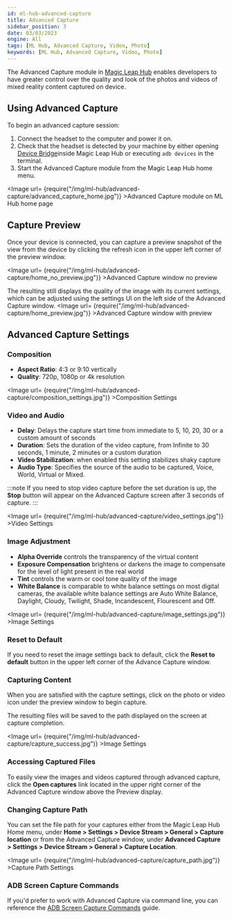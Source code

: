 ```yaml
---
id: ml-hub-advanced-capture
title: Advanced Capture
sidebar_position: 3
date: 03/03/2023
engine: All
tags: [ML Hub, Advanced Capture, Video, Photo]
keywords: [ML Hub, Advanced Capture, Video, Photo]
---
```


The Advanced Capture module in [Magic Leap Hub](/versioned_docs/version-14-Jun-2023/versioned_docs/version-14-Jun-2023/guides/developer-tools/ml-hub/magic-leap-hub) enables developers to have greater control over the quality and look of the photos and videos of mixed reality content captured on device.

## Using Advanced Capture

To begin an advanced capture session:

1. Connect the headset to the computer and power it on.
2. Check that the headset is detected by your machine by either opening [Device Bridge](/versioned_docs/version-14-Jun-2023/versioned_docs/version-14-Jun-2023/guides/developer-tools/ml-hub/ml-hub-device-bridge)inside Magic Leap Hub or executing `adb devices` in the terminal.
3. Start the Advanced Capture module from the Magic Leap Hub home menu.

<Image url= {require("/img/ml-hub/advanced-capture/advanced_capture_home.jpg")} >Advanced Capture module on ML Hub home page</Image>

## Capture Preview

Once your device is connected, you can capture a preview snapshot of the view from the device by clicking the refresh icon in the upper left corner of the preview window.

<Image url= {require("/img/ml-hub/advanced-capture/home_no_preview.jpg")} >Advanced Capture window no preview</Image>

The resulting still displays the quality of the image with its current settings, which can be adjusted using the settings UI on the left side of the Advanced Capture window.
<Image url= {require("/img/ml-hub/advanced-capture/home_preview.jpg")} >Advanced Capture window with preview</Image>

## Advanced Capture Settings

### Composition

- **Aspect Ratio**: 4:3 or 9:10 vertically
- **Quality**: 720p, 1080p or 4k resolution

<Image url= {require("/img/ml-hub/advanced-capture/composition_settings.jpg")} >Composition Settings</Image>

### Video and Audio

- **Delay**: Delays the capture start time from immediate to 5, 10, 20, 30 or a custom amount of seconds
- **Duration**: Sets the duration of the video capture, from Infinite to 30 seconds, 1 minute, 2 minutes or a custom duration
- **Video Stabilization**: when enabled this setting stabilizes shaky capture
- **Audio Type**: Specifies the source of the audio to be captured, Voice, World, Virtual or Mixed.

:::note
If you need to stop video capture before the set duration is up, the **Stop** button will appear on the Advanced Capture screen after 3 seconds of capture.
:::

<Image url= {require("/img/ml-hub/advanced-capture/video_settings.jpg")} >Video Settings</Image>

### Image Adjustment

- **Alpha Override** controls the transparency of the virtual content
- **Exposure Compensation** brightens or darkens the image to compensate for the level of light present in the real world
- **Tint** controls the warm or cool tone quality of the image
- **White Balance** is comparable to white balance settings on most digital cameras, the available white balance settings are Auto White Balance, Daylight, Cloudy, Twilight, Shade, Incandescent, Flourescent and Off.

<Image url= {require("/img/ml-hub/advanced-capture/image_settings.jpg")} >Image Settings</Image>

### Reset to Default

If you need to reset the image settings back to default, click the **Reset to default** button in the upper left corner of the Advance Capture window.

### Capturing Content

When you are satisfied with the capture settings, click on the photo or video icon under the preview window to begin capture.

The resulting files will be saved to the path displayed on the screen at capture completion.

<Image url= {require("/img/ml-hub/advanced-capture/capture_success.jpg")} >Image Settings</Image>

### Accessing Captured Files

To easily view the images and videos captured through advanced capture, click the **Open captures** link located in the upper right corner of the Advanced Capture window above the Preview display.

### Changing Capture Path

You can set the file path for your captures either from the Magic Leap Hub Home menu, under **Home > Settings > Device Stream > General > Capture location** or from the Advanced Capture window, under **Advanced Capture > Settings > Device Stream > General > Capture Location**.

<Image url= {require("/img/ml-hub/advanced-capture/capture_path.jpg")} >Capture Path Settings</Image>

### ADB Screen Capture Commands

If you'd prefer to work with Advanced Capture via command line, you can reference the [ADB Screen Capture Commands](/versioned_docs/version-14-Jun-2023/versioned_docs/version-14-Jun-2023/guides/developer-tools/android-debug-bridge/android-capture-commands) guide.
